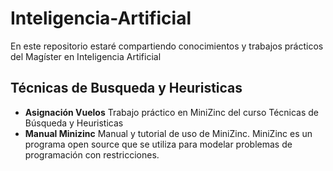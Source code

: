 # Inteligencia-Artificial
En este repositorio estaré compartiendo conocimientos y trabajos prácticos del Magíster en Inteligencia Artificial
## Técnicas de Busqueda y Heuristicas 
* **Asignación Vuelos** Trabajo práctico en MiniZinc del curso Técnicas de Búsqueda y Heuristicas
* **Manual Minizinc** Manual y tutorial de uso de MiniZinc. MiniZinc es un programa open source que se utiliza para modelar problemas de programación con restricciones. 
